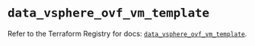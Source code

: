 # `data_vsphere_ovf_vm_template`

Refer to the Terraform Registry for docs: [`data_vsphere_ovf_vm_template`](https://registry.terraform.io/providers/hashicorp/vsphere/2.6.1/docs/data-sources/ovf_vm_template).
